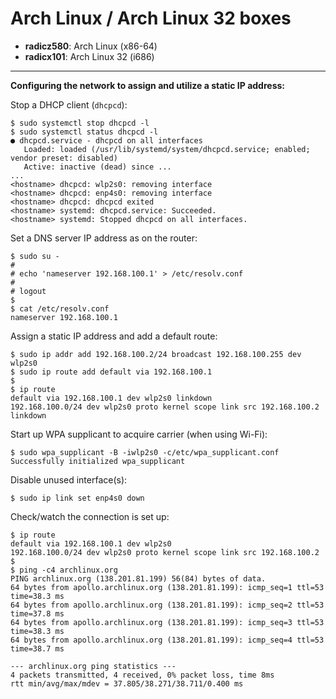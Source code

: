 # Arch Linux / Arch Linux 32 boxes

* **radicz580**: Arch Linux (x86-64)
* **radicx101**: Arch Linux 32 (i686)

---

**Configuring the network to assign and utilize a static IP address:**

Stop a DHCP client (`dhcpcd`):

```
$ sudo systemctl stop dhcpcd -l
$ sudo systemctl status dhcpcd -l
● dhcpcd.service - dhcpcd on all interfaces
   Loaded: loaded (/usr/lib/systemd/system/dhcpcd.service; enabled; vendor preset: disabled)
   Active: inactive (dead) since ...
...
<hostname> dhcpcd: wlp2s0: removing interface
<hostname> dhcpcd: enp4s0: removing interface
<hostname> dhcpcd: dhcpcd exited
<hostname> systemd: dhcpcd.service: Succeeded.
<hostname> systemd: Stopped dhcpcd on all interfaces.
```

Set a DNS server IP address as on the router:

```
$ sudo su -
#
# echo 'nameserver 192.168.100.1' > /etc/resolv.conf
#
# logout
$
$ cat /etc/resolv.conf
nameserver 192.168.100.1
```

Assign a static IP address and add a default route:

```
$ sudo ip addr add 192.168.100.2/24 broadcast 192.168.100.255 dev wlp2s0
$ sudo ip route add default via 192.168.100.1
$
$ ip route
default via 192.168.100.1 dev wlp2s0 linkdown
192.168.100.0/24 dev wlp2s0 proto kernel scope link src 192.168.100.2 linkdown
```

Start up WPA supplicant to acquire carrier (when using Wi-Fi):

```
$ sudo wpa_supplicant -B -iwlp2s0 -c/etc/wpa_supplicant.conf
Successfully initialized wpa_supplicant
```

Disable unused interface(s):

```
$ sudo ip link set enp4s0 down
```

Check/watch the connection is set up:

```
$ ip route
default via 192.168.100.1 dev wlp2s0
192.168.100.0/24 dev wlp2s0 proto kernel scope link src 192.168.100.2
$
$ ping -c4 archlinux.org
PING archlinux.org (138.201.81.199) 56(84) bytes of data.
64 bytes from apollo.archlinux.org (138.201.81.199): icmp_seq=1 ttl=53 time=38.3 ms
64 bytes from apollo.archlinux.org (138.201.81.199): icmp_seq=2 ttl=53 time=37.8 ms
64 bytes from apollo.archlinux.org (138.201.81.199): icmp_seq=3 ttl=53 time=38.3 ms
64 bytes from apollo.archlinux.org (138.201.81.199): icmp_seq=4 ttl=53 time=38.7 ms

--- archlinux.org ping statistics ---
4 packets transmitted, 4 received, 0% packet loss, time 8ms
rtt min/avg/max/mdev = 37.805/38.271/38.711/0.400 ms
```
